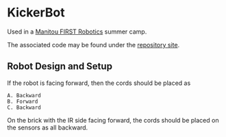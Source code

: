 KickerBot
=========
Used in a [Manitou FIRST Robotics](http://manitourobotics.com/) summer camp.

The associated code may be found under the [repository site](https://github.com/BrickBot/nqc/tree/master/docs/examples/KickerBot).


Robot Design and Setup
----------------------
If the robot is facing forward, then the cords should be placed as
```
A. Backward
B. Forward
C. Backward
```

On the brick with the IR side facing forward,
the cords should be placed on the sensors as all backward.
